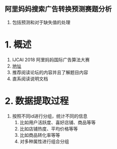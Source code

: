 阿里妈妈搜索广告转换预测赛题分析
---
1. 包括预测和对于缺失值的处理

# 1. 概述
1. IJCAI 2018 阿里妈妈国际广告算法大赛
2. <a href = "https://tianchi.aliyun.com/competition/entrance/231647/introduction">地址</a>
3. 推荐阅读论坛的内容并且了解题目内容
4. 直系阅读说明文档

# 2. 数据提取过程
1. 按照不同id进行分组，统计不同的信息
   1. 比如用户活跃度、喜好店铺、商品等等
   2. 比如店铺热度、平均价格等等
   3. 比如商品转化率等等
   4. 对多种属性进行组合分组